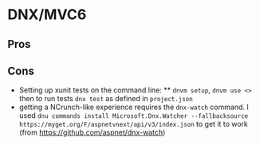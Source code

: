 # DNX/MVC6

## Pros



## Cons

* Setting up xunit tests on the command line:
** `dnvm setup`, `dnvm use <>` then to run tests `dnx test` as defined in `project.json`
* getting a NCrunch-like experience requires the `dnx-watch` command. I used `dnu commands install Microsoft.Dnx.Watcher --fallbacksource https://myget.org/F/aspnetvnext/api/v3/index.json` to get it to work (from https://github.com/aspnet/dnx-watch)